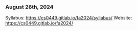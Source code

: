 ### August 26th, 2024

Syllabus: https://cs0449.gitlab.io/fa2024/syllabus/
Website: https://cs0449.gitlab.io/fa2024/